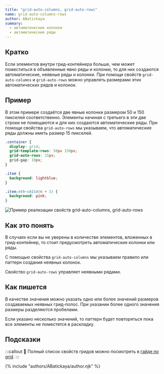 ```yaml
---
title: "grid-auto-columns, grid-auto-rows"
name: grid-auto-columns-rows
author: ABatickaya
summary:
  - автоматические колонки
  - автоматические ряды
---
```


## Кратко

Если элементов внутри грид-контейнера больше, чем может поместиться в объявленные явно ряды и колонки, то для них создаются автоматические, неявные ряды и колонки. При помощи свойств `grid-auto-columns` и `grid-auto-rows` можно управлять размерами этих автоматических рядов и колонок.

## Пример

В этом примере создаётся две явные колонки размером 50 и 150 пикселей соответственно. Элементы начиная с третьего в эти две строки не помещаются и для них создаются автоматические ряды. При помощи свойства `grid-auto-rows` мы указываем, что автоматические ряды должны иметь размер 15 пикселей.

```css
.container {
  display: grid;
  grid-template-rows: 50px 150px;
  grid-auto-rows: 15px;
  grid-gap: 10px;
}

.item {
  background: lightblue;
}

.item:nth-child(n + 3) {
  background: pink;
}
```

![Пример реализации свойств grid-auto-columns, grid-auto-rows](/assets/images/posts/grid-guide/grid_07_v02.png)

## Как это понять

В случаях если вы не уверены в количестве элементов, вложенных в грид-контейнер, то стоит предусмотреть автоматические колонки или ряды.

С помощью свойства `grid-auto-columns` мы указываем правило или паттерн создания неявных колонок.

Свойство `grid-auto-rows` управляет неявными рядами.

## Как пишется

В качестве значения можно указать одно или более значений размеров создаваемых неявных грид-полос. При указании более одного значения размеры разделяются пробелами.

Если указано несколько значений, то паттерн будет повторяться пока все элементы не поместятся в раскладку.

## Подсказки

:::callout 📝
Полный список свойств гридов можно посмотреть в [гайде по grid](/css/long/grid-guide/).
:::

{% include "authors/ABatickaya/author.njk" %}
